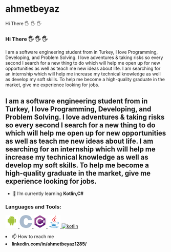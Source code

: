 # ahmetbeyaz
Hi There
:raised_hand_with_fingers_splayed:
:raised_hand_with_fingers_splayed:
:raised_hand_with_fingers_splayed:
 ### Hi There    :raised_hand_with_fingers_splayed:  :raised_hand_with_fingers_splayed:  :raised_hand_with_fingers_splayed:




I am a  software engineering student from  in Turkey, I love Programming, Developing, and Problem Solving. I love adventures & taking risks so every second I search for a new thing to do which will help me open up for new opportunities as well as teach me new ideas about life. I am searching for an internship which will help me increase my technical knowledge as well as develop my soft skills. To help me become a high-quality graduate in the market, give me experience looking for jobs.

## I am a  software engineering student from  in Turkey, I love Programming, Developing, and Problem Solving. I love adventures & taking risks so every second I search for a new thing to do which will help me open up for new opportunities as well as teach me new ideas about life. I am searching for an internship which will help me increase my technical knowledge as well as develop my soft skills. To help me become a high-quality graduate in the market, give me experience looking for jobs.



- 🌱 I’m currently learning **Kotlin,C#**

<h3 align="left">Languages and Tools:</h3>
<p align="left"> <a href="https://developer.android.com" target="_blank"> <img src="https://raw.githubusercontent.com/devicons/devicon/master/icons/android/android-original-wordmark.svg" alt="android" width="40" height="40"/> </a> <a href="https://www.cprogramming.com/" target="_blank"> <img src="https://raw.githubusercontent.com/devicons/devicon/master/icons/c/c-original.svg" alt="c" width="40" height="40"/> </a> <a href="https://www.w3schools.com/cs/" target="_blank"> <img src="https://raw.githubusercontent.com/devicons/devicon/master/icons/csharp/csharp-original.svg" alt="csharp" width="40" height="40"/> </a> <a href="https://www.java.com" target="_blank"> <img src="https://raw.githubusercontent.com/devicons/devicon/master/icons/java/java-original.svg" alt="java" width="40" height="40"/> </a> <a href="https://kotlinlang.org" target="_blank"> <img src="https://www.vectorlogo.zone/logos/kotlinlang/kotlinlang-icon.svg" alt="kotlin" width="40" height="40"/> </a> </p


  - 📫 How to reach me  
  -  **linkedin.com/in/ahmetbeyaz1285/**
